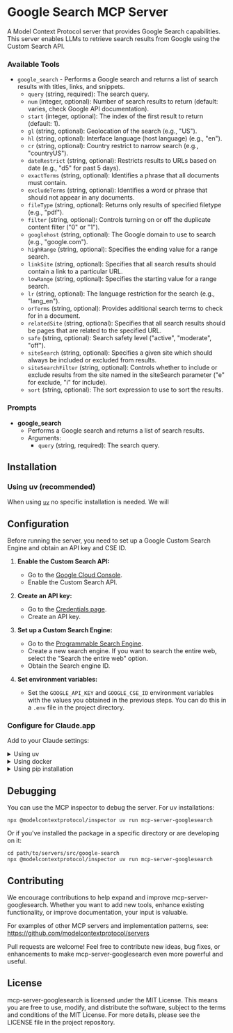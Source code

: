 # Google Search MCP Server

A Model Context Protocol server that provides Google Search capabilities. This server enables LLMs to retrieve search results from Google using the Custom Search API.

### Available Tools

- `google_search` - Performs a Google search and returns a list of search results with titles, links, and snippets.
    - `query` (string, required): The search query.
    - `num` (integer, optional): Number of search results to return (default: varies, check Google API documentation).
    - `start` (integer, optional): The index of the first result to return (default: 1).
    - `gl` (string, optional): Geolocation of the search (e.g., "US").
    - `hl` (string, optional): Interface language (host language) (e.g., "en").
    - `cr` (string, optional): Country restrict to narrow search (e.g., "countryUS").
    - `dateRestrict` (string, optional): Restricts results to URLs based on date (e.g., "d5" for past 5 days).
    - `exactTerms` (string, optional): Identifies a phrase that all documents must contain.
    - `excludeTerms` (string, optional): Identifies a word or phrase that should not appear in any documents.
    - `fileType` (string, optional): Returns only results of specified filetype (e.g., "pdf").
    - `filter` (string, optional): Controls turning on or off the duplicate content filter ("0" or "1").
    - `googlehost` (string, optional): The Google domain to use to search (e.g., "google.com").
    - `highRange` (string, optional): Specifies the ending value for a range search.
    - `linkSite` (string, optional): Specifies that all search results should contain a link to a particular URL.
    - `lowRange` (string, optional): Specifies the starting value for a range search.
    - `lr` (string, optional): The language restriction for the search (e.g., "lang_en").
    - `orTerms` (string, optional): Provides additional search terms to check for in a document.
    - `relatedSite` (string, optional): Specifies that all search results should be pages that are related to the specified URL.
    - `safe` (string, optional): Search safety level ("active", "moderate", "off").
    - `siteSearch` (string, optional): Specifies a given site which should always be included or excluded from results.
    - `siteSearchFilter` (string, optional): Controls whether to include or exclude results from the site named in the siteSearch parameter ("e" for exclude, "i" for include).
    - `sort` (string, optional): The sort expression to use to sort the results.

### Prompts

- **google_search**
  - Performs a Google search and returns a list of search results.
  - Arguments:
    - `query` (string, required): The search query.

## Installation

### Using uv (recommended)

When using [`uv`](https://docs.astral.sh/uv/) no specific installation is needed. We will

## Configuration

Before running the server, you need to set up a Google Custom Search Engine and obtain an API key and CSE ID.

1.  **Enable the Custom Search API:**
    -   Go to the [Google Cloud Console](https://console.cloud.google.com/apis/library/customsearch.googleapis.com).
    -   Enable the Custom Search API.

2.  **Create an API key:**
    -   Go to the [Credentials page](https://console.cloud.google.com/apis/credentials).
    -   Create an API key.

3.  **Set up a Custom Search Engine:**
    -   Go to the [Programmable Search Engine](https://programmablesearchengine.google.com/controlpanel/all).
    -   Create a new search engine.  If you want to search the entire web, select the "Search the entire web" option.
    -   Obtain the Search engine ID.

4.  **Set environment variables:**
    -   Set the `GOOGLE_API_KEY` and `GOOGLE_CSE_ID` environment variables with the values you obtained in the previous steps.  You can do this in a `.env` file in the project directory.

### Configure for Claude.app

Add to your Claude settings:

<details>
<summary>Using uv</summary>

```json
"mcpServers": {
  "google_search": {
    "command": "uv",
    "args": ["run", "mcp-server-googlesearch"]
  }
}
```
</details>

<details>
<summary>Using docker</summary>

```json
"mcpServers": {
  "google_search": {
    "command": "docker",
    "args": ["run", "-i", "--rm", "mcp-server-googlesearch:dev"]
  }
}
```
</details>

<details>
<summary>Using pip installation</summary>

```json
"mcpServers": {
  "google_search": {
    "command": "python",
    "args": ["-m", "mcp_server_googlesearch"]
  }
}
```
</details>

## Debugging

You can use the MCP inspector to debug the server. For uv installations:

```
npx @modelcontextprotocol/inspector uv run mcp-server-googlesearch
```

Or if you've installed the package in a specific directory or are developing on it:

```
cd path/to/servers/src/google-search
npx @modelcontextprotocol/inspector uv run mcp-server-googlesearch
```

## Contributing

We encourage contributions to help expand and improve mcp-server-googlesearch. Whether you want to add new tools, enhance existing functionality, or improve documentation, your input is valuable.

For examples of other MCP servers and implementation patterns, see:
https://github.com/modelcontextprotocol/servers

Pull requests are welcome! Feel free to contribute new ideas, bug fixes, or enhancements to make mcp-server-googlesearch even more powerful and useful.

## License

mcp-server-googlesearch is licensed under the MIT License. This means you are free to use, modify, and distribute the software, subject to the terms and conditions of the MIT License. For more details, please see the LICENSE file in the project repository.
